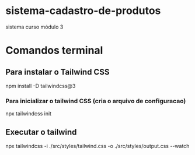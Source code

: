 # sistema-cadastro-de-produtos
 sistema curso módulo 3

  # Comandos terminal

  ## Para instalar o Tailwind CSS
  npm install -D tailwindcss@3

  ### Para inicializar o tailwind CSS (cria o arquivo de configuracao)
  npx tailwindcss init

  ## Executar o tailwind
  npx tailwindcss -i ./src/styles/tailwind.css -o ./src/styles/output.css --watch
